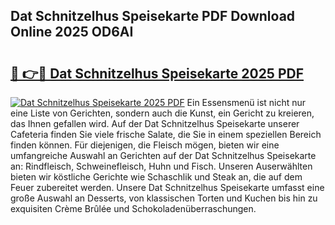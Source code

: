 ## Dat Schnitzelhus Speisekarte PDF Download Online 2025 OD6AI

# <h2><a href="http://gcdccu.nevu.top/?p=Dat+Schnitzelhus+Speisekarte">🔗 👉🔴 Dat Schnitzelhus Speisekarte 2025 PDF</a></h2>

[![Dat Schnitzelhus Speisekarte 2025 PDF](https://i.imgur.com/dBaPXMq.png)](http://gcdccu.nevu.top/?p=Dat+Schnitzelhus+Speisekarte)
Ein Essensmenü ist nicht nur eine Liste von Gerichten, sondern auch die Kunst, ein Gericht zu kreieren, das Ihnen gefallen wird. Auf der Dat Schnitzelhus Speisekarte unserer Cafeteria finden Sie viele frische Salate, die Sie in einem speziellen Bereich finden können. Für diejenigen, die Fleisch mögen, bieten wir eine umfangreiche Auswahl an Gerichten auf der Dat Schnitzelhus Speisekarte an: Rindfleisch, Schweinefleisch, Huhn und Fisch. Unseren Auserwählten bieten wir köstliche Gerichte wie Schaschlik und Steak an, die auf dem Feuer zubereitet werden. Unsere Dat Schnitzelhus Speisekarte umfasst eine große Auswahl an Desserts, von klassischen Torten und Kuchen bis hin zu exquisiten Crème Brûlée und Schokoladenüberraschungen.
